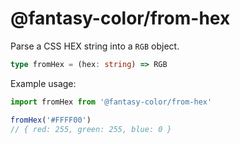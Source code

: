 # @fantasy-color/from-hex

Parse a CSS HEX string into a `RGB` object.

```ts
type fromHex = (hex: string) => RGB
```

Example usage:

```js
import fromHex from '@fantasy-color/from-hex'

fromHex('#FFFF00')
// { red: 255, green: 255, blue: 0 }
```
